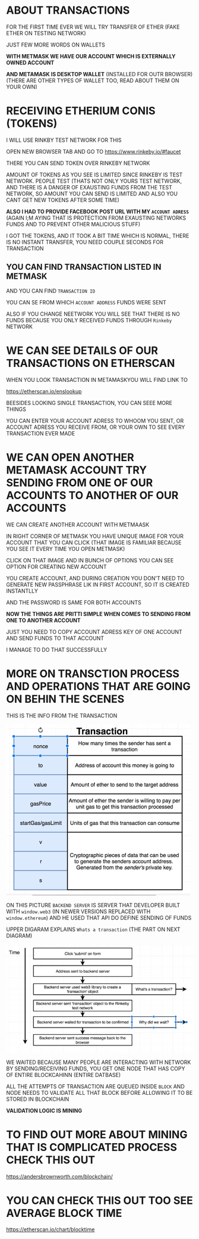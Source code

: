 # ABOUT TRANSACTIONS

FOR THE FIRST TIME EVER WE WILL TRY TRANSFER OF ETHER (FAKE ETHER ON TESTING NETWORK)

JUST FEW MORE WORDS ON WALLETS

**WITH METMASK WE HAVE OUR ACCOUNT WHICH IS EXTERNALLY OWNED ACCOUNT**

**AND METAMASK IS DESKTOP WALLET** (INSTALLED FOR OUTR BROWSER) (THERE ARE OTHER TYPES OF WALLET TOO, READ ABOUT THEM ON YOUR OWN)

# RECEIVING ETHERIUM CONIS (TOKENS)

I WILL USE RINKBY TEST NETWORK FOR THIS

OPEN NEW BROWSER TAB AND GO TO <https://www.rinkeby.io/#faucet>

THERE YOU CAN SEND TOKEN OVER RINKEBY NETWORK

AMOUNT OF TOKENS AS YOU SEE IS LIMITED SINCE RINKEBY IS TEST NETWORK. PEOPLE TEST (THATS NOT ONLY YOURS TEST NETWORK, AND THERE IS A DANGER OF EXAUSTING FUNDS FROM THE TEST NETWORK, SO AMOUNT YOU CAN SEND IS LIMITED AND ALSO YOU CANT GET NEW TOKENS AFTER SOME TIME)

**ALSO I HAD TO PROVIDE FACEBOOK POST URL WITH MY `ACCOUNT ADRESS`** (AGAIN I;M AYING THAT IS PROTECTION FROM EXAUSTING NETWORKS FUNDS AND TO PREVENT OTHER MALICIOUS STUFF)

I GOT THE TOKENS, AND IT TOOK A BIT TIME WHICH IS NORMAL, THERE IS NO INSTANT TRANSFER, YOU NEED COUPLE SECONDS FOR TRANSACTION

## YOU CAN FIND TRANSACTION LISTED IN METMASK

AND YOU CAN FIND `TRANSACTION ID`

YOU CAN SE FROM WHICH `ACCOUNT ADDRESS` FUNDS WERE SENT
 
ALSO IF YOU CHANGE NEETWORK YOU WILL SEE THAT THERE IS NO FUNDS BECAUSE YOU ONLY RECEIVED FUNDS THROUGH `Rinkeby` NETWORK

# WE CAN SEE DETAILS OF OUR TRANSACTIONS ON ETHERSCAN

WHEN YOU LOOK TRANSACTION IN METAMASKYOU WILL FIND LINK TO

<https://etherscan.io/enslookup>

BEESIDES LOOKING SINGLE TRANSACTION, YOU CAN SEEE MORE THINGS

YOU CAN ENTER YOUR ACCOUNT ADRESS TO WHOOM YOU SENT, OR ACCOUNT ADRESS YOU RECEIVE FROM, OR YOUR OWN TO SEE EVERY TRANSACTION EVER MADE

# WE CAN OPEN ANOTHER METAMASK ACCOUNT TRY SENDING FROM ONE OF OUR ACCOUNTS TO ANOTHER OF OUR ACCOUNTS

WE CAN CREATE ANOTHER ACCOUNT WITH METMAASK

IN RIGHT CORNER OF METMASK YOU HAVE UNIQUE IMAGE FOR YOUR ACCOUNT THAT YOU CAN CLICK (THAT IMAGE IS FAMILIAR BECAUSE YOU SEE IT EVERY TIME YOU OPEN METMASK)

CLICK ON THAT IMAGE AND IN BUNCH OF OPTIONS YOU CAN SEE OPTION FOR CREATING NEW ACCOUNT

YOU CREATE ACCOUNT, AND DURING CREATION YOU DON'T NEED TO GENERATE NEW PASSPHRASE LIK IN FIRST ACCOUNT, SO IT IS CREATED INSTANTLLY

AND THE PASSWORD IS SAME FOR BOTH ACCOUNTS

**NOW THE THINGS ARE PRITTI SIMPLE WHEN COMES TO SENDING FROM ONE TO ANOTHER ACCOUNT**

JUST YOU NEED TO COPY ACCOUNT ADRESS KEY OF ONE ACCOUNT AND SEND FUNDS TO THAT ACCOUNT

I MANAGE TO DO THAT SUCCESSFULLY

# MORE ON TRANSCTION PROCESS AND OPERATIONS THAT ARE GOING ON BEHIN THE SCENES

THIS IS THE INFO FROM THE TRANSACTION

![transaction](images/transaction.png)
  
ON THIS PICTURE `BACKEND SERVER` IS SERVER THAT DEVELOPER BUILT WITH `window.web3` (IN NEWER VERSIONS REPLACED WITH `window.ethereum`) AND HE USED THAT API DO DEFINE SENDING OF FUNDS 

UPPER DIGARAM EXPLAINS `Whats a transaction` (THE PART ON NEXT DIAGRAM)

![trans proces](images/trans_process.png)

WE WAITED BECAUSE MANY PEOPLE ARE INTERACTING WITH NETWORK BY SENDING/RECEIVING FUNDS, YOU GET ONE NODE THAT HAS COPY OF ENTIRE BLOCKCAHINN (ENTIRE DATBASE)

ALL THE ATTEMPTS OF TRANSACTION ARE QUEUED INSIDE `BLOCK` AND NODE NEEDS TO VALIDATE ALL THAT BLOCK BEFORE ALLOWING IT TO BE STORED IN BLOCKCHAIN

**VALIDATION LOGIC IS MINING**

# TO FIND OUT MORE ABOUT MINING THAT IS COMPLICATED PROCESS CHECK THIS OUT

<https://andersbrownworth.com/blockchain/>

# YOU CAN CHECK THIS OUT TOO SEE AVERAGE BLOCK TIME

<https://etherscan.io/chart/blocktime>